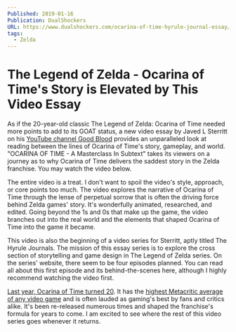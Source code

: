 ```yaml
---
Published: 2019-01-16
Publication: DualShockers
URL: https://www.dualshockers.com/ocarina-of-time-hyrule-journal-essay/
tags:
  - Zelda
---
```

# The Legend of Zelda - Ocarina of Time's Story is Elevated by This Video Essay

As if the 20-year-old classic The Legend of Zelda: Ocarina of Time needed more points to add to its GOAT status, a new video essay by Javed L Sterritt on his [YouTube channel Good Blood](https://www.youtube.com/channel/UC55OV4HSSKJEthG4ulsKkyw/featured) provides an unparalleled look at reading between the lines of Ocarina of Time's story, gameplay, and world. "OCARINA OF TIME - A Masterclass In Subtext" takes its viewers on a journey as to why Ocarina of Time delivers the saddest story in the Zelda franchise. You may watch the video below.

The entire video is a treat. I don't want to spoil the video's style, approach, or core points too much. The video explores the narrative of Ocarina of Time through the lense of perpetual sorrow that is often the driving force behind Zelda games' story. It's wonderfully animated, researched, and edited. Going beyond the 1s and 0s that make up the game, the video branches out into the real world and the elements that shaped Ocarina of Time into the game it became.

This video is also the beginning of a video series for Sterritt, aptly titled The Hyrule Journals. The mission of this essay series is to explore the cross section of storytelling and game design in The Legend of Zelda series. On the series' website, there seem to be four episodes planned. You can read all about this first episode and its behind-the-scenes here, although I highly recommend watching the video first.

[Last year, Ocarina of Time turned 20](https://www.dualshockers.com/drop-in-drop-out-episode-4-ocarina-of-time/). It has the [highest Metacritic average of any video game](https://www.metacritic.com/browse/games/score/metascore/all/all/filtered) and is often lauded as gaming's best by fans and critics alike. It's been re-released numerous times and shaped the franchise's formula for years to come. I am excited to see where the rest of this video series goes whenever it returns.